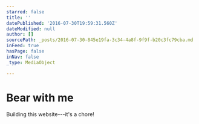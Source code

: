 ```yaml
---
starred: false
title: ''
datePublished: '2016-07-30T19:59:31.560Z'
dateModified: null
author: []
sourcePath: _posts/2016-07-30-845e19fa-3c34-4a8f-9f9f-b20c3fc79cba.md
inFeed: true
hasPage: false
inNav: false
_type: MediaObject

---
```

# Bear with me

Building this website---it's a chore!